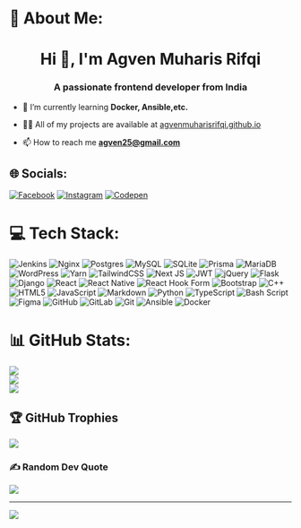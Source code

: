 # 💫 About Me:
<h1 align="center">Hi 👋, I'm Agven Muharis Rifqi</h1>
<h3 align="center">A passionate frontend developer from India</h3>

- 🌱 I’m currently learning **Docker, Ansible,etc.**

- 👨‍💻 All of my projects are available at [agvenmuharisrifqi.github.io](https://agvenmuharisrifqi.github.io/)

- 📫 How to reach me **agven25@gmail.com**

## 🌐 Socials:
[![Facebook](https://img.shields.io/badge/Facebook-%231877F2.svg?style=flat&logo=Facebook&logoColor=white)](https://facebook.com/agvenmuharisrifqi)
[![Instagram](https://img.shields.io/badge/Instagram-%23E4405F.svg?style=flat&logo=Instagram&logoColor=white)](https://instagram.com/agvenmuharisrifqi)
[![Codepen](https://img.shields.io/badge/Codepen-000000?style=flat&logo=codepen&logoColor=white)](https://codepen.io/@agven99) 

# 💻 Tech Stack:
![Jenkins](https://img.shields.io/badge/jenkins-%232C5263.svg?style=plastic&logo=jenkins&logoColor=white) 
![Nginx](https://img.shields.io/badge/nginx-%23009639.svg?style=plastic&logo=nginx&logoColor=white) 
![Postgres](https://img.shields.io/badge/postgres-%23316192.svg?style=plastic&logo=postgresql&logoColor=white) 
![MySQL](https://img.shields.io/badge/mysql-4479A1.svg?style=plastic&logo=mysql&logoColor=white) 
![SQLite](https://img.shields.io/badge/sqlite-%2307405e.svg?style=plastic&logo=sqlite&logoColor=white) 
![Prisma](https://img.shields.io/badge/Prisma-3982CE?style=plastic&logo=Prisma&logoColor=white) 
![MariaDB](https://img.shields.io/badge/MariaDB-003545?style=plastic&logo=mariadb&logoColor=white) 
![WordPress](https://img.shields.io/badge/WordPress-%23117AC9.svg?style=plastic&logo=WordPress&logoColor=white) 
![Yarn](https://img.shields.io/badge/yarn-%232C8EBB.svg?style=plastic&logo=yarn&logoColor=white) 
![TailwindCSS](https://img.shields.io/badge/tailwindcss-%2338B2AC.svg?style=plastic&logo=tailwind-css&logoColor=white) 
![Next JS](https://img.shields.io/badge/Next-black?style=plastic&logo=next.js&logoColor=white) 
![JWT](https://img.shields.io/badge/JWT-black?style=plastic&logo=JSON%20web%20tokens) 
![jQuery](https://img.shields.io/badge/jquery-%230769AD.svg?style=plastic&logo=jquery&logoColor=white) 
![Flask](https://img.shields.io/badge/flask-%23000.svg?style=plastic&logo=flask&logoColor=white) 
![Django](https://img.shields.io/badge/django-%23092E20.svg?style=plastic&logo=django&logoColor=white) 
![React](https://img.shields.io/badge/react-%2320232a.svg?style=plastic&logo=react&logoColor=%2361DAFB) 
![React Native](https://img.shields.io/badge/react_native-%2320232a.svg?style=plastic&logo=react&logoColor=%2361DAFB) 
![React Hook Form](https://img.shields.io/badge/React%20Hook%20Form-%23EC5990.svg?style=plastic&logo=reacthookform&logoColor=white) 
![Bootstrap](https://img.shields.io/badge/bootstrap-%238511FA.svg?style=plastic&logo=bootstrap&logoColor=white) 
![C++](https://img.shields.io/badge/c++-%2300599C.svg?style=plastic&logo=c%2B%2B&logoColor=white) 
![HTML5](https://img.shields.io/badge/html5-%23E34F26.svg?style=plastic&logo=html5&logoColor=white) 
![JavaScript](https://img.shields.io/badge/javascript-%23323330.svg?style=plastic&logo=javascript&logoColor=%23F7DF1E) 
![Markdown](https://img.shields.io/badge/markdown-%23000000.svg?style=plastic&logo=markdown&logoColor=white) 
![Python](https://img.shields.io/badge/python-3670A0?style=plastic&logo=python&logoColor=ffdd54) 
![TypeScript](https://img.shields.io/badge/typescript-%23007ACC.svg?style=plastic&logo=typescript&logoColor=white) 
![Bash Script](https://img.shields.io/badge/bash_script-%23121011.svg?style=plastic&logo=gnu-bash&logoColor=white) 
![Figma](https://img.shields.io/badge/figma-%23F24E1E.svg?style=plastic&logo=figma&logoColor=white) 
![GitHub](https://img.shields.io/badge/github-%23121011.svg?style=plastic&logo=github&logoColor=white) 
![GitLab](https://img.shields.io/badge/gitlab-%23181717.svg?style=plastic&logo=gitlab&logoColor=white) 
![Git](https://img.shields.io/badge/git-%23F05033.svg?style=plastic&logo=git&logoColor=white) 
![Ansible](https://img.shields.io/badge/ansible-%231A1918.svg?style=plastic&logo=ansible&logoColor=white) 
![Docker](https://img.shields.io/badge/docker-%230db7ed.svg?style=plastic&logo=docker&logoColor=white)

# 📊 GitHub Stats:
![](https://github-readme-stats.vercel.app/api?username=agvenmuharisrifqi&theme=dark&hide_border=false&include_all_commits=true&count_private=true)<br/>
![](https://github-readme-streak-stats.herokuapp.com/?user=agvenmuharisrifqi&theme=dark&hide_border=false)<br/>
![](https://github-readme-stats.vercel.app/api/top-langs/?username=agvenmuharisrifqi&theme=dark&hide_border=false&include_all_commits=true&count_private=true&layout=compact)

## 🏆 GitHub Trophies
![](https://github-profile-trophy.vercel.app/?username=agvenmuharisrifqi&theme=radical&no-frame=false&no-bg=true&margin-w=4)

### ✍️ Random Dev Quote
![](https://quotes-github-readme.vercel.app/api?type=horizontal&theme=radical)

---
[![](https://visitcount.itsvg.in/api?id=agvenmuharisrifqi&icon=0&color=0)](https://visitcount.itsvg.in)

<!-- Proudly created with GPRM ( https://gprm.itsvg.in ) -->
